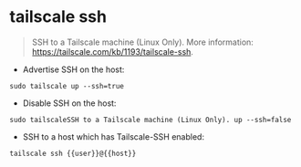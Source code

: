 # tailscale ssh

> SSH to a Tailscale machine (Linux Only).
> More information: <https://tailscale.com/kb/1193/tailscale-ssh>.

- Advertise SSH on the host:

`sudo tailscale up --ssh=true`

- Disable SSH on the host:

`sudo tailscaleSSH to a Tailscale machine (Linux Only). up --ssh=false`

- SSH to a host which has Tailscale-SSH enabled:

`tailscale ssh {{user}}@{{host}}`
